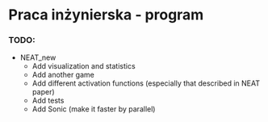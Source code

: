# Praca inżynierska - program

### TODO:
- NEAT_new
    - Add visualization and statistics
    - Add another game
    - Add different activation functions (especially that described in NEAT paper)
    - Add tests
    - Add Sonic (make it faster by parallel)
